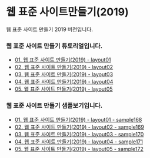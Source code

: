 # 웹 표준 사이트만들기(2019)
웹 표준 사이트 만들기 2019 버전입니다.

<h3>웹 표준 사이트 만들기 튜토리얼입니다.</h3>
<ul>
    <li><a href="http://wtss.tistory.com/168">01. 웹 표준 사이트 만들기(2019) - layout01</a></li>
    <li><a href="http://wtss.tistory.com/169">02. 웹 표준 사이트 만들기(2019) - layout02</a></li>
    <li><a href="http://wtss.tistory.com/170">03. 웹 표준 사이트 만들기(2019) - layout03</a></li>
    <li><a href="http://wtss.tistory.com/171">04. 웹 표준 사이트 만들기(2019) - layout04</a></li>
    <li><a href="http://wtss.tistory.com/172">05. 웹 표준 사이트 만들기(2019) - layout05</a></li>
</ul>


<h3>웹 표준 사이트 만들기 샘플보기입니다.</h3>
<ul>
    <li><a href="https://webstoryboy.github.io/webstandard2019/sample168.html">01. 웹 표준 사이트 만들기(2019) - layout01 - sample168</a></li>
    <li><a href="https://webstoryboy.github.io/webstandard2019/sample169.html">02. 웹 표준 사이트 만들기(2019) - layout02 - sample169</a></li>
    <li><a href="https://webstoryboy.github.io/webstandard2019/sample170.html">03. 웹 표준 사이트 만들기(2019) - layout03 - sample170</a></li>
    <li><a href="https://webstoryboy.github.io/webstandard2019/sample171.html">04. 웹 표준 사이트 만들기(2019) - layout04 - sample171</a></li>
    <li><a href="https://webstoryboy.github.io/webstandard2019/sample172.html">05. 웹 표준 사이트 만들기(2019) - layout05 - sample172</a></li>
</ul>

